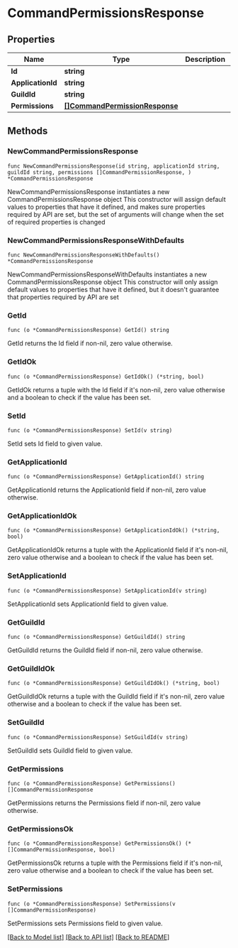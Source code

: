 # CommandPermissionsResponse

## Properties

Name | Type | Description | Notes
------------ | ------------- | ------------- | -------------
**Id** | **string** |  | 
**ApplicationId** | **string** |  | 
**GuildId** | **string** |  | 
**Permissions** | [**[]CommandPermissionResponse**](CommandPermissionResponse.md) |  | 

## Methods

### NewCommandPermissionsResponse

`func NewCommandPermissionsResponse(id string, applicationId string, guildId string, permissions []CommandPermissionResponse, ) *CommandPermissionsResponse`

NewCommandPermissionsResponse instantiates a new CommandPermissionsResponse object
This constructor will assign default values to properties that have it defined,
and makes sure properties required by API are set, but the set of arguments
will change when the set of required properties is changed

### NewCommandPermissionsResponseWithDefaults

`func NewCommandPermissionsResponseWithDefaults() *CommandPermissionsResponse`

NewCommandPermissionsResponseWithDefaults instantiates a new CommandPermissionsResponse object
This constructor will only assign default values to properties that have it defined,
but it doesn't guarantee that properties required by API are set

### GetId

`func (o *CommandPermissionsResponse) GetId() string`

GetId returns the Id field if non-nil, zero value otherwise.

### GetIdOk

`func (o *CommandPermissionsResponse) GetIdOk() (*string, bool)`

GetIdOk returns a tuple with the Id field if it's non-nil, zero value otherwise
and a boolean to check if the value has been set.

### SetId

`func (o *CommandPermissionsResponse) SetId(v string)`

SetId sets Id field to given value.


### GetApplicationId

`func (o *CommandPermissionsResponse) GetApplicationId() string`

GetApplicationId returns the ApplicationId field if non-nil, zero value otherwise.

### GetApplicationIdOk

`func (o *CommandPermissionsResponse) GetApplicationIdOk() (*string, bool)`

GetApplicationIdOk returns a tuple with the ApplicationId field if it's non-nil, zero value otherwise
and a boolean to check if the value has been set.

### SetApplicationId

`func (o *CommandPermissionsResponse) SetApplicationId(v string)`

SetApplicationId sets ApplicationId field to given value.


### GetGuildId

`func (o *CommandPermissionsResponse) GetGuildId() string`

GetGuildId returns the GuildId field if non-nil, zero value otherwise.

### GetGuildIdOk

`func (o *CommandPermissionsResponse) GetGuildIdOk() (*string, bool)`

GetGuildIdOk returns a tuple with the GuildId field if it's non-nil, zero value otherwise
and a boolean to check if the value has been set.

### SetGuildId

`func (o *CommandPermissionsResponse) SetGuildId(v string)`

SetGuildId sets GuildId field to given value.


### GetPermissions

`func (o *CommandPermissionsResponse) GetPermissions() []CommandPermissionResponse`

GetPermissions returns the Permissions field if non-nil, zero value otherwise.

### GetPermissionsOk

`func (o *CommandPermissionsResponse) GetPermissionsOk() (*[]CommandPermissionResponse, bool)`

GetPermissionsOk returns a tuple with the Permissions field if it's non-nil, zero value otherwise
and a boolean to check if the value has been set.

### SetPermissions

`func (o *CommandPermissionsResponse) SetPermissions(v []CommandPermissionResponse)`

SetPermissions sets Permissions field to given value.



[[Back to Model list]](../README.md#documentation-for-models) [[Back to API list]](../README.md#documentation-for-api-endpoints) [[Back to README]](../README.md)


